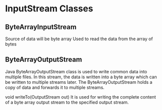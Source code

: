 # InputStream Classes


## ByteArrayInputStream
Source of data will be byte array 
Used to read the data from the array of bytes



## ByteArrayOutputStream
Java ByteArrayOutputStream class is used to write common data into multiple files. In this stream, the data is written into a byte array which can be written to multiple streams later.
The ByteArrayOutputStream holds a copy of data and forwards it to multiple streams.

void writeTo(OutputStream out)	It is used for writing the complete content of a byte array output stream to the specified output stream.